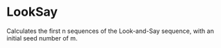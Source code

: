 # LookSay
Calculates the first n sequences of the Look-and-Say sequence, with an initial seed number of m.

